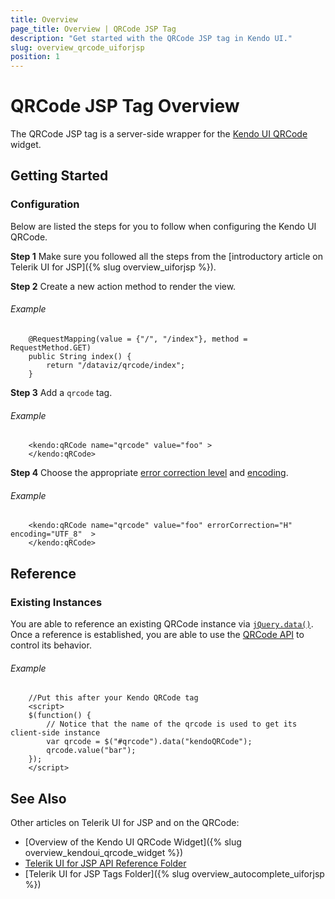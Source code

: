 ```yaml
---
title: Overview
page_title: Overview | QRCode JSP Tag
description: "Get started with the QRCode JSP tag in Kendo UI."
slug: overview_qrcode_uiforjsp
position: 1
---
```


# QRCode JSP Tag Overview

The QRCode JSP tag is a server-side wrapper for the [Kendo UI QRCode](/api/javascript/dataviz/ui/qrcode) widget.

## Getting Started

### Configuration

Below are listed the steps for you to follow when configuring the Kendo UI QRCode.

**Step 1** Make sure you followed all the steps from the [introductory article on Telerik UI for JSP]({% slug overview_uiforjsp %}).

**Step 2** Create a new action method to render the view.

###### Example

        @RequestMapping(value = {"/", "/index"}, method = RequestMethod.GET)
        public String index() {
            return "/dataviz/qrcode/index";
        }

**Step 3** Add a `qrcode` tag.

###### Example

        <kendo:qRCode name="qrcode" value="foo" >
        </kendo:qRCode>

**Step 4** Choose the appropriate [error correction level](/api/javascript/dataviz/ui/qrcode/configuration/errorcorrection) and [encoding](/api/javascript/dataviz/ui/qrcode/configuration/encoding).

###### Example

        <kendo:qRCode name="qrcode" value="foo" errorCorrection="H" encoding="UTF_8"  >
        </kendo:qRCode>

## Reference

### Existing Instances

You are able to reference an existing QRCode instance via [`jQuery.data()`](http://api.jquery.com/jQuery.data/). Once a reference is established, you are able to use the [QRCode API](/api/javascript/dataviz/ui/qrcode#methods) to control its behavior.

###### Example

        //Put this after your Kendo QRCode tag
        <script>
        $(function() {
            // Notice that the name of the qrcode is used to get its client-side instance
            var qrcode = $("#qrcode").data("kendoQRCode");
            qrcode.value("bar");
        });
        </script>

## See Also

Other articles on Telerik UI for JSP and on the QRCode:

* [Overview of the Kendo UI QRCode Widget]({% slug overview_kendoui_qrcode_widget %})
* [Telerik UI for JSP API Reference Folder](/api/jsp/autocomplete/animation)
* [Telerik UI for JSP Tags Folder]({% slug overview_autocomplete_uiforjsp %})
